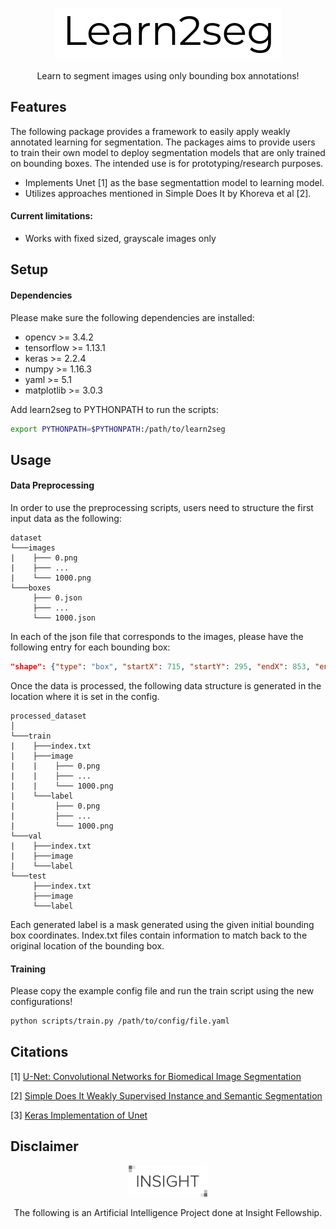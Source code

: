 <p align="center">
  <img src="docs/repo_logo.png">
</p>

<p align="center">
  Learn to segment images using only bounding box annotations!
</p>

## Features

The following package provides a framework to easily apply weakly annotated learning for segmentation. The packages aims to provide users to train their own model to deploy segmentation models that are only trained on bounding boxes. The intended use is for prototyping/research purposes.

- Implements Unet [1] as the base segmentattion model to learning model.
- Utilizes approaches mentioned in Simple Does It by Khoreva et al [2].

#### Current limitations:

- Works with fixed sized, grayscale images only

## Setup

#### Dependencies

Please make sure the following dependencies are installed:
- opencv >= 3.4.2
- tensorflow >= 1.13.1
- keras >= 2.2.4
- numpy >= 1.16.3
- yaml >= 5.1
- matplotlib >= 3.0.3

Add learn2seg to PYTHONPATH to run the scripts:
```bash
export PYTHONPATH=$PYTHONPATH:/path/to/learn2seg
```

## Usage
#### Data Preprocessing
In order to use the preprocessing scripts, users need to structure the first input data as the following:

```
dataset
└───images
|    ├─── 0.png
|    ├─── ...
|    └─── 1000.png
└───boxes
     ├─── 0.json
     ├─── ...
     └─── 1000.json
```

In each of the json file that corresponds to the images, please have the following entry for each bounding box:

```json
"shape": {"type": "box", "startX": 715, "startY": 295, "endX": 853, "endY": 500}
```

Once the data is processed, the following data structure is generated in the location where it is set in the config.

```
processed_dataset
│
└───train
|    ├───index.txt
|    ├───image
|    |    ├─── 0.png
|    |    ├─── ...
|    |    └─── 1000.png
|    └───label
|         ├─── 0.png
|         ├─── ...
|         └─── 1000.png
└───val
|    ├───index.txt
|    ├───image
|    └───label
└───test
     ├───index.txt
     ├───image
     └───label
```

Each generated label is a mask generated using the given initial bounding box coordinates. Index.txt files contain information to match back to the original location of the bounding box.

#### Training

Please copy the example config file and run the train script using the new configurations!
```bash
python scripts/train.py /path/to/config/file.yaml
```

## Citations

[1] [U-Net: Convolutional Networks for Biomedical Image Segmentation](https://lmb.informatik.uni-freiburg.de/people/ronneber/u-net/)

[2] [Simple Does It Weakly Supervised Instance and Semantic Segmentation](https://www.mpi-inf.mpg.de/departments/computer-vision-and-machine-learning/research/weakly-supervised-learning/simple-does-it-weakly-supervised-instance-and-semantic-segmentation/)

[3] [Keras Implementation of Unet](https://github.com/zhixuhao/unet)

[unet]:https://github.com/zhixuhao/unet
[simple_does_it]:https://arxiv.org/pdf/1603.07485.pdf

## Disclaimer 
<p align="center">
  <img src="docs/insight_logo.png">
</p>

<p align="center">
  The following is an Artificial Intelligence Project done at Insight Fellowship.
</p>
